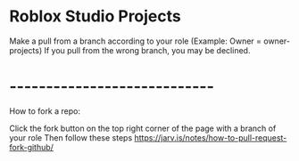 # Roblox Studio Projects
Make a pull from a branch according to your role (Example: Owner = owner-projects)
If you pull from the wrong branch, you may be declined.


<h1>----------------------------</h1>

How to fork a repo:

Click the fork button on the top right corner of the page with a branch of your role
Then follow these steps
https://jarv.is/notes/how-to-pull-request-fork-github/
